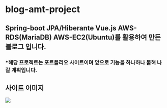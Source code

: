 # blog-amt-project

## Spring-boot  JPA/Hiberante  Vue.js  AWS-RDS(MariaDB)  AWS-EC2(Ubuntu)를 활용하여 만든 블로그 입니다.
### *해당 프로젝트는 포트폴리오 사이트이며 앞으로 기능을 하나하나 붙혀 나갈 계획입니다.


## 사이트 이미지

<img src="https://img1.daumcdn.net/thumb/R1280x0/?scode=mtistory2&fname=https%3A%2F%2Fblog.kakaocdn.net%2Fdn%2FrMfTt%2FbtqZV58tZbi%2FKka87ElFpPHuk7DjbZLqhK%2Fimg.jpg" width="" height=""></img>
